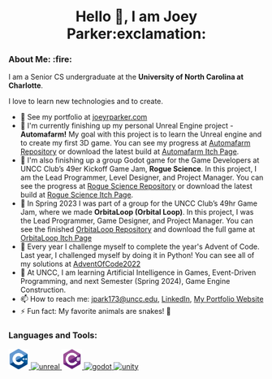 <h1 align="center">Hello 👋, I am Joey Parker:exclamation:</h1>

<h3 align="left">About Me: :fire:</h3>

I am a Senior CS undergraduate at the **University of North Carolina at Charlotte**.

I love to learn new technologies and to create.

- 📜 See my portfolio at [joeyrparker.com](https://joeyrparker.com)
- 🔭 I'm currently finishing up my personal Unreal Engine project - **Automafarm!** My goal with this project is to learn the Unreal engine and to create my first 3D game. You can see my progress at [Automafarm Repository](https://github.com/Ninjajkl/Automafarm) or download the latest build at [Automafarm Itch Page](https://itch.io/).
- 🔬 I'm also finishing up a group Godot game for the Game Developers at UNCC Club’s 49er Kickoff Game Jam, **Rogue Science**. In this project, I am the Lead Programmer, Level Designer, and Project Manager. You can see the progress at [Rogue Science Repository](https://github.com/SweetFrontier/RogueScience) or download the latest build at [Rogue Science Itch Page](https://sweetfrontier.itch.io/rogue-science).
- 🐄 In Spring 2023 I was part of a group for the UNCC Club’s 49hr Game Jam, where we made **OrbitaLoop (Orbital Loop)**. In this project, I was the Lead Programmer, Game Designer, and Project Manager. You can see the finished [OrbitaLoop Repository](https://github.com/Ninjajkl/Orbit-Loop/tree/MouseControl) and download the full game at [OrbitaLoop Itch Page](https://sakarmit.itch.io/orbital-loop)
- 🎅 Every year I challenge myself to complete the year's Advent of Code. Last year, I challenged myself by doing it in Python! You can see all of my solutions at [AdventOfCode2022](https://github.com/Ninjajkl/AdventOfCode2022)
- 🌱 At UNCC, I am learning Artificial Intelligence in Games, Event-Driven Programming, and next Semester (Spring 2024), Game Engine Construction.
- 📫 How to reach me: [jpark173@uncc.edu](jpark173@uncc.edu), [LinkedIn](https://www.linkedin.com/in/joeyrichardparker/), [My Portfolio Website](https://itch.io)
- ⚡ Fun fact: My favorite animals are snakes! :snake:

<h3 align="left">Languages and Tools:</h3>
<p align="left"> </a> <a href="https://www.w3schools.com/cpp/" target="_blank" rel="noreferrer"> <img src="https://raw.githubusercontent.com/devicons/devicon/master/icons/cplusplus/cplusplus-original.svg" alt="cplusplus" width="40" height="40"/> </a> <a href="https://www.kindpng.com/picc/m/134-1340346_transparent-unreal-logo-png-unreal-engine-icon-png.png" target="_blank" rel="noreferrer"> <img src="https://www.kindpng.com/picc/m/134-1340346_transparent-unreal-logo-png-unreal-engine-icon-png.png" alt="unreal" width="40" height="40"/> </a>
<a href="https://www.w3schools.com/cs/" target="_blank" rel="noreferrer"> <img src="https://raw.githubusercontent.com/devicons/devicon/master/icons/csharp/csharp-original.svg" alt="csharp" width="40" height="40"/> </a>
<a href="https://godotengine.org/" target="_blank" rel="noreferrer"> <img src="https://godotengine.org/assets/press/icon_color.png" alt="godot" width="40" height="40"/>
<a href="https://unity.com/" target="_blank" rel="noreferrer"> <img src="https://www.vectorlogo.zone/logos/unity3d/unity3d-icon.svg" alt="unity" width="40" height="40"/> </a> </p>
